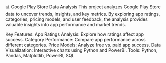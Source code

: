 📊 Google Play Store Data Analysis
This project analyzes Google Play Store data to uncover trends, insights, and key metrics. By exploring app ratings, categories, pricing models, and user feedback, the analysis provides valuable insights into app performance and market trends.

Key Features:
App Ratings Analysis: Explore how ratings affect app success.
Category Performance: Compare app performance across different categories.
Price Models: Analyze free vs. paid app success.
Data Visualization: Interactive charts using Python and PowerBI.
Tools:
Python, Pandas, Matplotlib, PowerBI, SQL
